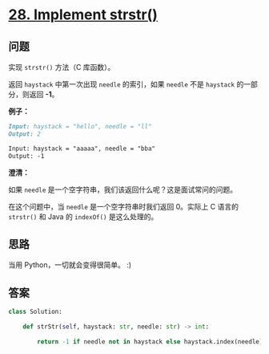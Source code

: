 # [28. Implement strstr()](https://leetcode.com/problems/implement-strstr/)

## 问题

实现 `strstr()` 方法（C 库函数）。

返回 `haystack` 中第一次出现 `needle` 的索引，如果 `needle` 不是 `haystack` 的一部分，则返回  **-1**。

**例子：**

```markdown
Input: haystack = "hello", needle = "ll"
Output: 2

Input: haystack = "aaaaa", needle = "bba"
Output: -1
```

**澄清：**

如果 `needle` 是一个空字符串，我们该返回什么呢？这是面试常问的问题。

在这个问题中，当 `needle` 是一个空字符串时我们返回 0。实际上 C 语言的 `strstr()` 和 Java 的 `indexOf()` 是这么处理的。

## 思路

当用 Python，一切就会变得很简单。 :)

## 答案

```python
class Solution:
    
    def strStr(self, haystack: str, needle: str) -> int:
        
        return -1 if needle not in haystack else haystack.index(needle)
```

